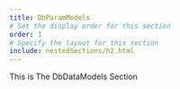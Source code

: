 ```yaml
---
title: DbParamModels
# Set the display order for this section
order: 1
# Specify the layout for this section
include: nestedSections/h2.html
---
```

This is The DbDataModels Section